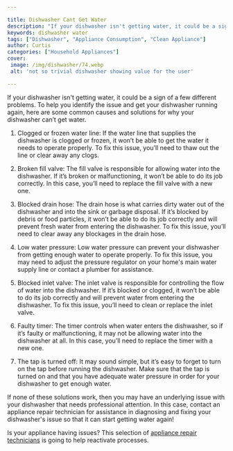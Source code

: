 ```yaml
---

title: Dishwasher Cant Get Water
description: "If your dishwasher isn't getting water, it could be a sign of a few different problems. To help you identify the issue and get you...keep going and find out"
keywords: dishwasher water
tags: ["Dishwasher", "Appliance Consumption", "Clean Appliance"]
author: Curtis
categories: ["Household Appliances"]
cover: 
 image: /img/dishwasher/74.webp
 alt: 'not so trivial dishwasher showing value for the user'

---
```


If your dishwasher isn't getting water, it could be a sign of a few different problems. To help you identify the issue and get your dishwasher running again, here are some common causes and solutions for why your dishwasher can’t get water. 

1. Clogged or frozen water line: If the water line that supplies the dishwasher is clogged or frozen, it won’t be able to get the water it needs to operate properly. To fix this issue, you’ll need to thaw out the line or clear away any clogs. 

2. Broken fill valve: The fill valve is responsible for allowing water into the dishwasher. If it’s broken or malfunctioning, it won’t be able to do its job correctly. In this case, you’ll need to replace the fill valve with a new one. 

3. Blocked drain hose: The drain hose is what carries dirty water out of the dishwasher and into the sink or garbage disposal. If it’s blocked by debris or food particles, it won’t be able to do its job correctly and will prevent fresh water from entering the dishwasher. To fix this issue, you’ll need to clear away any blockages in the drain hose. 

4. Low water pressure: Low water pressure can prevent your dishwasher from getting enough water to operate properly. To fix this issue, you may need to adjust the pressure regulator on your home's main water supply line or contact a plumber for assistance. 

5. Blocked inlet valve: The inlet valve is responsible for controlling the flow of water into the dishwasher. If it’s blocked or clogged, it won’t be able to do its job correctly and will prevent water from entering the dishwasher. To fix this issue, you’ll need to clean or replace the inlet valve. 

6. Faulty timer: The timer controls when water enters the dishwasher, so if it’s faulty or malfunctioning, it may not be allowing water into the dishwasher at all. In this case, you’ll need to replace the timer with a new one.

7. The tap is turned off: It may sound simple, but it’s easy to forget to turn on the tap before running the dishwasher. Make sure that the tap is turned on and that you have adequate water pressure in order for your dishwasher to get enough water. 

If none of these solutions work, then you may have an underlying issue with your dishwasher that needs professional attention. In this case, contact an appliance repair technician for assistance in diagnosing and fixing your dishwasher's issue so that it can start getting water again!

Is your appliance having issues? This selection of <a href="/pages/appliance-repair-technicians/">appliance repair technicians</a> is going to help reactivate processes.
